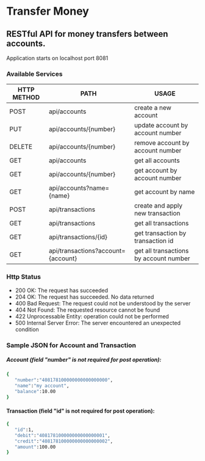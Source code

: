 # Transfer Money
## RESTful API for money transfers between accounts.

Application starts on localhost port 8081

### Available Services

| HTTP METHOD | PATH | USAGE |
| -----------| ------ | ------ |
| POST  | api/accounts | create a new account
| PUT   | api/accounts/{number} | update account by account number
| DELETE| api/accounts/{number} | remove account by account number | 
| GET   | api/accounts | get all accounts | 
| GET   | api/accounts/{number} | get account by account number | 
| GET   | api/accounts?name={name} | get account by name | 
| POST  | api/transactions | create and apply new transaction | 
| GET   | api/transactions | get all transactions | 
| GET   | api/transactions/{id} | get transaction by transaction id |
| GET   | api/transactions?account={account} | get all transactions by account number| 


### Http Status
- 200 OK: The request has succeeded
- 204 OK: The request has succeeded. No data returned
- 400 Bad Request: The request could not be understood by the server 
- 404 Not Found: The requested resource cannot be found
- 422 Unprocessable Entity: operation could not be performed
- 500 Internal Server Error: The server encountered an unexpected condition 

### Sample JSON for Account and Transaction
##### Account (field "number" is not required for post operation):

```sh
{  
   "number":"408178100000000000000000",
   "name":"my account",
   "balance":10.00
} 
```

#### Transaction (field "id" is not required for post operation):
```sh
{  
   "id":1,
   "debit":"408178100000000000000001",
   "credit":"408178100000000000000002",
   "amount":100.00
}
```